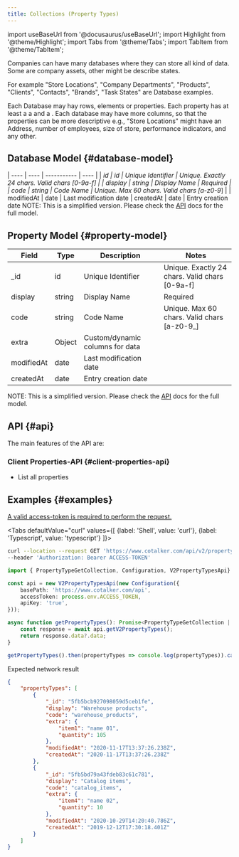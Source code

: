 ```yaml
---
title: Collections (Property Types)
---
```

import useBaseUrl from '@docusaurus/useBaseUrl'; 
import Highlight from '@theme/Highlight';
import Tabs from '@theme/Tabs';
import TabItem from '@theme/TabItem';

Companies can have many databases where they can store all kind of data. Some are company assets, other might be describe states.

For example "Store Locations", "Company Departments", "Products", "Clients", "Contacts", "Brands", "Task States" are Database examples.

Each Database may hay rows, elements or properties. Each property has at least a <Highlight text="Name" color="rgb(26, 188, 156)"/>  a <Highlight text="Code" color="rgb(46, 204, 113)"/> and a <Highlight text="Unique Id" color="rgb(52, 152, 219)"/>. Each database may have more columns, so that the properties can be more descriptive e.g., "Store Locations" might have an Address, number of employees, size of store, performance indicators, and any other. 

## Database Model {#database-model}


| ----  | ---- | ----------- | ----  |
| _id   | id   | Unique Identifier   | Unique. Exactly 24 chars. Valid chars [0-9a-f] |
| display  | string | Display Name | Required |
| code  | string | Code Name | Unique. Max 60 chars. Valid chars [a-z0-9_] |
| modifiedAt | date | Last modification date
| createdAt | date | Entry creation date
NOTE: This is a simplified version. Please check the [API](https://www.cotalker.com/swagger/core/?key=woubtjf4olr0t4zgutuwn6scbcm6hd3qh1cgl5obmohpbm3mfublnwcvv67lodgjvd3h86s9ppshtvmf95gepsqh6nizq9liu7f) docs for the full model.

## Property Model {#property-model}

| Field | Type | Description | Notes |
| ----  | ---- | ----------- | ----  |
| _id   | id   | Unique Identifier   | Unique. Exactly 24 chars. Valid chars [0-9a-f] |
| display  | string | Display Name | Required |
| code  | string | Code Name | Unique. Max 60 chars. Valid chars [a-z0-9_] |
| extra | Object | Custom/dynamic columns for data | 
| modifiedAt | date | Last modification date
| createdAt | date | Entry creation date
NOTE: This is a simplified version. Please check the [API](https://www.cotalker.com/swagger/core/?key=woubtjf4olr0t4zgutuwn6scbcm6hd3qh1cgl5obmohpbm3mfublnwcvv67lodgjvd3h86s9ppshtvmf95gepsqh6nizq9liu7f) docs for the full model.


## API {#api}

The main features of the API are:

### Client Properties-API {#client-properties-api}

* List all properties

## Examples {#examples}
[A valid access-token is required to perform the request.](/docs/documentation/api/auth)

<Tabs defaultValue="curl" values={[ {label: 'Shell', value: 'curl'}, {label: 'Typescript', value: 'typescript'} ]}>
<TabItem value="curl">

```bash
curl --location --request GET 'https://www.cotalker.com/api/v2/propertyTypes/' \
--header 'Authorization: Bearer ACCESS-TOKEN'
``` 

</TabItem>
<TabItem value="typescript" example="api_properties.ts">

```typescript
import { PropertyTypeGetCollection, Configuration, V2PropertyTypesApi} from "@cotalker/cotalker-api";

const api = new V2PropertyTypesApi(new Configuration({
    basePath: 'https://www.cotalker.com/api',
    accessToken: process.env.ACCESS_TOKEN,
    apiKey: 'true',
}));

async function getPropertyTypes(): Promise<PropertyTypeGetCollection | undefined> {
    const response = await api.getV2PropertyTypes();
    return response.data?.data;
}

getPropertyTypes().then(propertyTypes => console.log(propertyTypes)).catch(e=>console.log(e))

``` 

</TabItem>
</Tabs>

Expected network result 
<!-- response=api_user.json -->
```json
{
    "propertyTypes": [
        {
            "_id": "5fb5bcb927098059d5ceb1fe",
            "display": "Warehouse products",
            "code": "warehouse_products",
            "extra": {
                "item1": "name 01",
                "quantity": 105
            },
            "modifiedAt": "2020-11-17T13:37:26.238Z",
            "createdAt": "2020-11-17T13:37:26.238Z"
        },
        {
            "_id": "5fb5bd79a43fdeb83c61c781",
            "display": "Catalog items",
            "code": "catalog_items",
            "extra": {
                "item4": "name 02",
                "quantity": 10
            },
            "modifiedAt": "2020-10-29T14:20:40.786Z",
            "createdAt": "2019-12-12T17:30:18.401Z"
        }
    ]
}
```
<!-- end-response -->